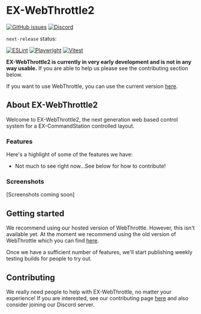 # EX-WebThrottle2
[![GitHub issues](https://img.shields.io/github/issues/dcc-ex/EX-WebThrottle2)](https://github.com/dcc-ex/EX-WebThrottle2/issues)
[![Discord](https://img.shields.io/discord/713189617066836079)](https://discord.gg/y2sB4Fp)

`next-release` status:

[![ESLint](https://github.com/DCC-EX/EX-WebThrottle2/actions/workflows/eslint.yml/badge.svg?branch=next-release)](https://github.com/DCC-EX/EX-WebThrottle2/actions/workflows/eslint.yml)
[![Playwright](https://github.com/DCC-EX/EX-WebThrottle2/actions/workflows/playwright.yml/badge.svg?branch=next-release)](https://github.com/DCC-EX/EX-WebThrottle2/actions/workflows/playwright.yml)
[![Vitest](https://github.com/DCC-EX/EX-WebThrottle2/actions/workflows/vitest.yml/badge.svg?branch=next-release)](https://github.com/DCC-EX/EX-WebThrottle2/actions/workflows/vitest.yml)

**EX-WebThrottle2 is currently in very early development and is not in any way usable.**
If you are able to help us please see the contributing section below.

If you want to use WebThrottle, you can use the current version [here](https://dcc-ex.com/WebThrottle-EX).

## About EX-WebThrottle2
Welcome to EX-WebThrottle2, the next generation web based control system for a EX-CommandStation controlled layout.

### Features
Here's a highlight of some of the features we have:

- Not much to see right now...See below for how to contribute! 
### Screenshots 
[Screenshots coming soon]
## Getting started
We recommend using our hosted version of WebThrottle. However, this isn't available yet.
At the moment we recommend using the old version of WebThrottle which you can find [here](https://dcc-ex.com/WebThrottle-EX).

Once we have a sufficient number of features, we'll start publishing weekly testing builds for people to try out.


## Contributing

We really need people to help with EX-WebThrottle, no matter your experience! 
If you are interested, see our contributing page [here](https://dcc-ex.com/about/contributing/webthrottle.html) and also consider joining our Discord server.

